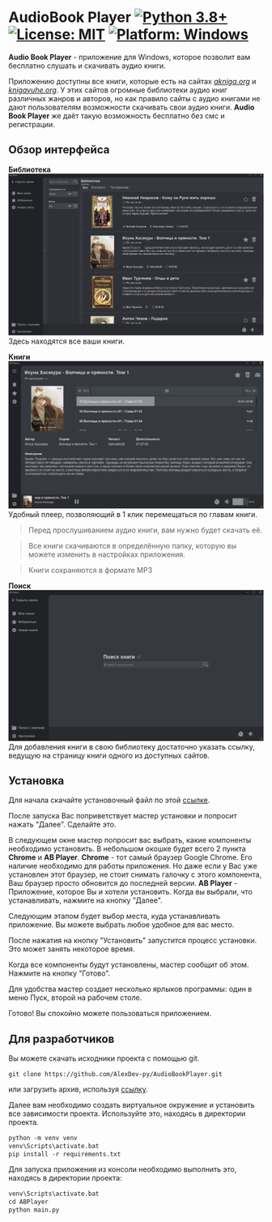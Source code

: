 # AudioBook Player [![Python 3.8+](https://badgen.net/badge/Python/3.8+/blue)](https://www.python.org/downloads/) [![License: MIT](https://badgen.net/badge/License/MIT/blue)](https://github.com/AlexDev-py/AudioBookPlayer/blob/master/LICENSE) [![Platform: Windows](https://badgen.net/badge/Platform/windows/blue?icon=windows)]()

**Audio Book Player** - приложение для Windows, которое позволит вам бесплатно слушать и скачивать аудио книги.

Приложению доступны все книги, которые есть на сайтах [_akniga.org_](https://akniga.org/) и [_knigavuhe.org_](https://knigavuhe.org/).
У этих сайтов огромные библиотеки аудио книг различных жанров и авторов, 
но как правило сайты с аудио книгами не дают пользователям возможности скачивать свои аудио книги.
**Audio Book Player** же даёт такую возможность бесплатно без смс и регистрации.

## Обзор интерфейса

**Библиотека**
![Библиотека](imgs/library.png "Библиотека")
Здесь находятся все ваши книги. 

**Книги**
![Книги](imgs/book.png "Книги")
Удобный плеер, позволяющий в 1 клик перемещаться по главам книги.
> Перед прослушиванием аудио книги, вам нужно будет скачать её.

> Все книги скачиваются в определённую папку, которую вы можете изменить в настройках приложения.

> Книги сохраняются в формате MP3

**Поиск**
![Поиск](imgs/search.png "Поиск")
Для добавления книги в свою библиотеку достаточно указать ссылку, 
ведущую на страницу книги одного из доступных сайтов.

## Установка

Для начала скачайте установочный файл по этой [ссылке](https://github.com/AlexDev-py/AudioBookPlayer/releases/tag/v1.0b4).

После запуска Вас поприветствует мастер установки и попросит нажать "Далее". Сделайте это.

В следующем окне мастер попросит вас выбрать, какие компоненты необходимо установить. 
В небольшом окошке будет всего 2 пункта **Chrome** и **AB Player**.
**Chrome** - тот самый браузер Google Chrome. Его наличие необходимо для работы приложения. 
Но даже если у Вас уже установлен этот браузер, не стоит снимать галочку с этого компонента, 
Ваш браузер просто обновится до последней версии. 
**AB Player** - Приложение, которое Вы и хотели установить. 
Когда вы выбрали, что устанавливать, нажмите на кнопку "Далее".

Следующим этапом будет выбор места, куда устанавливать приложение. Вы можете выбрать любое удобное для вас место.

После нажатия на кнопку "Установить" запустится процесс установки. Это может занять некоторое время.

Когда все компоненты будут установлены, мастер сообщит об этом. Нажмите на кнопку "Готово".

Для удобства мастер создает несколько ярлыков программы: один в меню Пуск, второй на рабочем столе.

Готово! Вы спокойно можете пользоваться приложением.

## Для разработчиков

Вы можете скачать исходники проекта с помощью git.
```commandline
git clone https://github.com/AlexDev-py/AudioBookPlayer.git
```

или загрузить архив, используя [ссылку](https://github.com/AlexDev-py/AudioBookPlayer/archive/refs/heads/master.zip).

Далее вам необходимо создать виртуальное окружение 
и установить все зависимости проекта. Используйте это, находясь в директории проекта.
```commandline
python -m venv venv
venv\Scripts\activate.bat
pip install -r requirements.txt
```

Для запуска приложения из консоли необходимо выполнить это, находясь в директории проекта:
```commandline
venv\Scripts\activate.bat
cd ABPlayer
python main.py
```